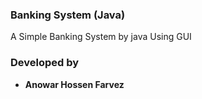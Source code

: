 ### Banking System (Java)
A Simple Banking System by java Using GUI

### Developed by
* **Anowar Hossen Farvez**